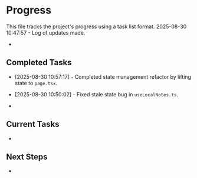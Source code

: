 # Progress

This file tracks the project's progress using a task list format.
2025-08-30 10:47:57 - Log of updates made.

*

## Completed Tasks
* [2025-08-30 10:57:17] - Completed state management refactor by lifting state to `page.tsx`.
* [2025-08-30 10:50:02] - Fixed stale state bug in `useLocalNotes.ts`.

*   

## Current Tasks

*   

## Next Steps

*